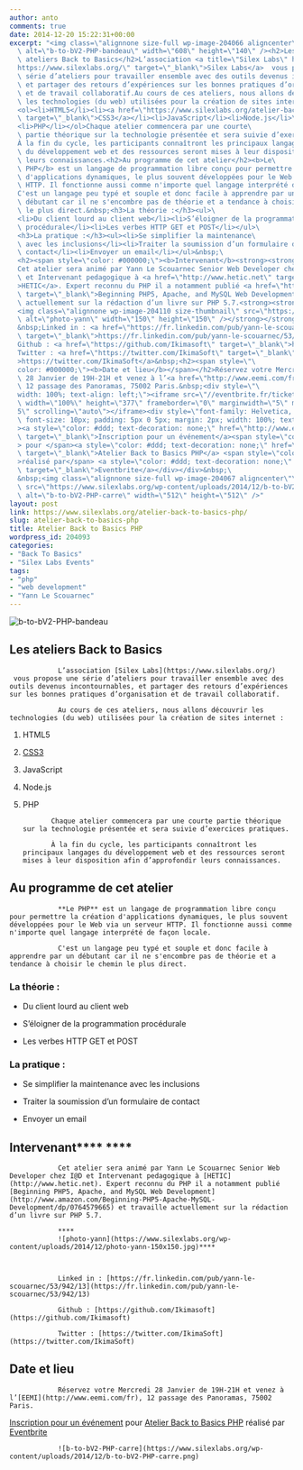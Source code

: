 ```yaml
---
author: anto
comments: true
date: 2014-12-20 15:22:31+00:00
excerpt: "<img class=\"alignnone size-full wp-image-204066 aligncenter\" src=\"https://www.silexlabs.org/wp-content/uploads/2014/12/b-to-bV2-PHP-bandeau.png\"\
  \ alt=\"b-to-bV2-PHP-bandeau\" width=\"608\" height=\"140\" /><h2>Les\
  \ ateliers Back to Basics</h2>L’association <a title=\"Silex Labs\" href=\"\
  https://www.silexlabs.org/\" target=\"_blank\">Silex Labs</a>  vous propose une\
  \ série d’ateliers pour travailler ensemble avec des outils devenus incontournables,\
  \ et partager des retours d’expériences sur les bonnes pratiques d’organisation\
  \ et de travail collaboratif.Au cours de ces ateliers, nous allons découvrir\
  \ les technologies (du web) utilisées pour la création de sites internet :\
  <ol><li>HTML5</li><li><a href=\"https://www.silexlabs.org/atelier-back-to-basics-css3-les-bases-du-css\"\
  \ target=\"_blank\">CSS3</a></li><li>JavaScript</li><li>Node.js</li>\
  <li>PHP</li></ol>Chaque atelier commencera par une courte\
  \ partie théorique sur la technologie présentée et sera suivie d’exercices pratiques.\
  À la fin du cycle, les participants connaîtront les principaux langages\
  \ du développement web et des ressources seront mises à leur disposition afin d’approfondir\
  \ leurs connaissances.<h2>Au programme de cet atelier</h2><b>Le\
  \ PHP</b> est un langage de programmation libre conçu pour permettre la création\
  \ d'applications dynamiques, le plus souvent développées pour le Web via un serveur\
  \ HTTP. Il fonctionne aussi comme n'importe quel langage interprété de façon locale.\
  C'est un langage peu typé et souple et donc facile à apprendre par un\
  \ débutant car il ne s'encombre pas de théorie et a tendance à choisir le chemin\
  \ le plus direct.&nbsp;<h3>La théorie :</h3><ul>\
  <li>Du client lourd au client web</li><li>S’éloigner de la programmation\
  \ procédurale</li><li>Les verbes HTTP GET et POST</li></ul>\
  <h3>La pratique :</h3><ul><li>Se simplifier la maintenance\
  \ avec les inclusions</li><li>Traiter la soumission d’un formulaire de\
  \ contact</li><li>Envoyer un email</li></ul>&nbsp;\
  <h2><span style=\"color: #000000;\"><b>Intervenant</b><strong><strong> </strong></strong></span></h2>\
  Cet atelier sera animé par Yann Le Scouarnec Senior Web Developer chez I@D\
  \ et Intervenant pedagogique à <a href=\"http://www.hetic.net\" target=\"_blank\"\
  >HETIC</a>. Expert reconnu du PHP il a notamment publié <a href=\"http://www.amazon.com/Beginning-PHP5-Apache-MySQL-Development/dp/0764579665\"\
  \ target=\"_blank\">Beginning PHP5, Apache, and MySQL Web Development</a> et travaille\
  \ actuellement sur la rédaction d’un livre sur PHP 5.7.<strong><strong>\
  <img class=\"alignnone wp-image-204110 size-thumbnail\" src=\"https://www.silexlabs.org/wp-content/uploads/2014/12/photo-yann-150x150.jpg\"\
  \ alt=\"photo-yann\" width=\"150\" height=\"150\" /></strong></strong>\
  &nbsp;Linked in : <a href=\"https://fr.linkedin.com/pub/yann-le-scouarnec/53/942/13\"\
  \ target=\"_blank\">https://fr.linkedin.com/pub/yann-le-scouarnec/53/942/13</a>\
  Github : <a href=\"https://github.com/Ikimasoft\" target=\"_blank\">https://github.com/Ikimasoft</a>\
  Twitter : <a href=\"https://twitter.com/IkimaSoft\" target=\"_blank\"\
  >https://twitter.com/IkimaSoft</a>&nbsp;<h2><span style=\"\
  color: #000000;\"><b>Date et lieu</b></span></h2>Réservez votre Mercredi\
  \ 28 Janvier de 19H-21H et venez à l’<a href=\"http://www.eemi.com/fr\">EEMI</a>,\
  \ 12 passage des Panoramas, 75002 Paris.&nbsp;<div style=\"\
  width: 100%; text-align: left;\"><iframe src=\"//eventbrite.fr/tickets-external?eid=15046113330&amp;ref=etckt\"\
  \ width=\"100%\" height=\"377\" frameborder=\"0\" marginwidth=\"5\" marginheight=\"\
  5\" scrolling=\"auto\"></iframe><div style=\"font-family: Helvetica, Arial;\
  \ font-size: 10px; padding: 5px 0 5px; margin: 2px; width: 100%; text-align: left;\"\
  ><a style=\"color: #ddd; text-decoration: none;\" href=\"http://www.eventbrite.fr/r/etckt\"\
  \ target=\"_blank\">Inscription pour un événement</a><span style=\"color: #ddd;\"\
  > pour </span><a style=\"color: #ddd; text-decoration: none;\" href=\"https://www.eventbrite.fr/e/billets-atelier-back-to-basics-php-15046113330?ref=etckt\"\
  \ target=\"_blank\">Atelier Back to Basics PHP</a> <span style=\"color: #ddd;\"\
  >réalisé par</span> <a style=\"color: #ddd; text-decoration: none;\" href=\"http://www.eventbrite.fr?ref=etckt\"\
  \ target=\"_blank\">Eventbrite</a></div></div>&nbsp;\
  &nbsp;<img class=\"alignnone size-full wp-image-204067 aligncenter\"\
  \ src=\"https://www.silexlabs.org/wp-content/uploads/2014/12/b-to-bV2-PHP-carre.png\"\
  \ alt=\"b-to-bV2-PHP-carre\" width=\"512\" height=\"512\" />"
layout: post
link: https://www.silexlabs.org/atelier-back-to-basics-php/
slug: atelier-back-to-basics-php
title: Atelier Back to Basics PHP
wordpress_id: 204093
categories:
- "Back To Basics"
- "Silex Labs Events"
tags:
- "php"
- "web development"
- "Yann Le Scouarnec"
---
```


![b-to-bV2-PHP-bandeau](https://www.silexlabs.org/wp-content/uploads/2014/12/b-to-bV2-PHP-bandeau.png)


## Les ateliers Back to Basics


				L’association [Silex Labs](https://www.silexlabs.org/)  vous propose une série d’ateliers pour travailler ensemble avec des outils devenus incontournables, et partager des retours d’expériences sur les bonnes pratiques d’organisation et de travail collaboratif.

				Au cours de ces ateliers, nous allons découvrir les technologies (du web) utilisées pour la création de sites internet :




  1. HTML5


  2. [CSS3](https://www.silexlabs.org/atelier-back-to-basics-css3-les-bases-du-css)


  3. JavaScript


  4. Node.js


  5. PHP


				Chaque atelier commencera par une courte partie théorique sur la technologie présentée et sera suivie d’exercices pratiques.

				À la fin du cycle, les participants connaîtront les principaux langages du développement web et des ressources seront mises à leur disposition afin d’approfondir leurs connaissances.


## Au programme de cet atelier


				**Le PHP** est un langage de programmation libre conçu pour permettre la création d'applications dynamiques, le plus souvent développées pour le Web via un serveur HTTP. Il fonctionne aussi comme n'importe quel langage interprété de façon locale.

				C'est un langage peu typé et souple et donc facile à apprendre par un débutant car il ne s'encombre pas de théorie et a tendance à choisir le chemin le plus direct.




### La théorie :






  * Du client lourd au client web


  * S’éloigner de la programmation procédurale


  * Les verbes HTTP GET et POST




### La pratique :






  * Se simplifier la maintenance avec les inclusions


  * Traiter la soumission d’un formulaire de contact


  * Envoyer un email





## **Intervenant****** ****


				Cet atelier sera animé par Yann Le Scouarnec Senior Web Developer chez I@D et Intervenant pedagogique à [HETIC](http://www.hetic.net). Expert reconnu du PHP il a notamment publié [Beginning PHP5, Apache, and MySQL Web Development](http://www.amazon.com/Beginning-PHP5-Apache-MySQL-Development/dp/0764579665) et travaille actuellement sur la rédaction d’un livre sur PHP 5.7.

				****
				![photo-yann](https://www.silexlabs.org/wp-content/uploads/2014/12/photo-yann-150x150.jpg)****



				Linked in : [https://fr.linkedin.com/pub/yann-le-scouarnec/53/942/13](https://fr.linkedin.com/pub/yann-le-scouarnec/53/942/13)

				Github : [https://github.com/Ikimasoft](https://github.com/Ikimasoft)

				Twitter : [https://twitter.com/IkimaSoft](https://twitter.com/IkimaSoft)




## **Date et lieu**


				Réservez votre Mercredi 28 Janvier de 19H-21H et venez à l’[EEMI](http://www.eemi.com/fr), 12 passage des Panoramas, 75002 Paris.







[Inscription pour un événement](http://www.eventbrite.fr/r/etckt) pour [Atelier Back to Basics PHP](https://www.eventbrite.fr/e/billets-atelier-back-to-basics-php-15046113330?ref=etckt) réalisé par [Eventbrite](http://www.eventbrite.fr?ref=etckt)









				![b-to-bV2-PHP-carre](https://www.silexlabs.org/wp-content/uploads/2014/12/b-to-bV2-PHP-carre.png)
